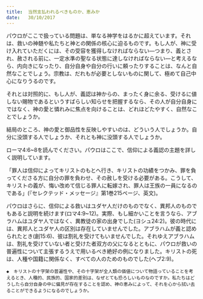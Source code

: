 ```yaml
---
title:  当然支払われるべきものか、恵みか
date:   30/10/2017
---
```


パウロがここで扱っている問題は、単なる神学をはるかに超えています。それは、救いの神髄や私たちと神との関係の核心に迫るものです。もし人が、神に受け入れていただくには、その受容を獲得しなければならない―つまり、義とされ、赦される前に、一定水準の聖なる状態に達しなければならない―と考えるなら、内向きになったり、自分自身や自分の行いに頼ったりすることは、なんと自然なことでしょう。宗教は、だれもが必要としないものに関して、極めて自己中心になりうるのです。

それとは対照的に、もし人が、義認は神からの、まったく身に余る、受けるに値しない賜物であるというすばらしい知らせを把握するなら、その人が自分自身にではなく、神の愛と憐れみに焦点を向けることは、どれほどたやすく、自然なことでしょうか。

結局のところ、神の愛と御品性を反映しやすいのは、どういう人でしょうか。自分に没頭する人でしょうか、それとも神に没頭する人でしょうか。

ローマ4:6~8を読んでください。パウロはここで、信仰による義認の主題を詳しく説明しています。

「罪人は信仰によってキリストのもとへ行き、キリストの功績をつかみ、罪を負ってくださる方に自分の罪を負わせ、その赦しを受ける必要がある。こうして、キリストの義が、悔い改めて信じる罪人に転嫁され、罪人は王族の一員になるのである」(『セレクテッド・メッセージ』第1巻215ページ、英文)。

パウロはさらに、信仰による救いはユダヤ人だけのものでなく、異邦人のものでもあると説明を続けます(ロマ4:9~12)。実際、もし細かいことを言うなら、アブラハムはユダヤ人ではなく、異教徒の家の出身でした(ヨシュ24:2)。彼の時代には、異邦人とユダヤ人の区別は存在していませんでした。アブラハムが義と認められたとき(創15:6)、彼は割礼を受けてもいませんでした。それゆえアブラハムは、割礼を受けていない者と受けた者双方の父になるとともに、パウロが救いの普遍性について主張するうえで用いるべき絶好の例になりました。キリストの死は、人種や国籍に関係なく、すべての人のためのものでした(ヘブ2:9)。

`◆　キリストの十字架の普遍性や、その十字架が全人類の価値について物語っていることを考えるとき、人種的、民族的、国家的差別は、なぜとても恐ろしいものなのですか。私たちはどうしたら自分自身の中に偏見が存在することを認め、神の恵みによって、それを心から拭い去ることができるようになるのでしょうか。`
